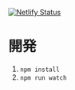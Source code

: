 [![Netlify Status](https://api.netlify.com/api/v1/badges/cc09ae21-ee29-4a64-942e-1b67ba112a9b/deploy-status)](https://app.netlify.com/sites/monthly-card/deploys)

# 開発

1. `npm install`
1. `npm run watch`
